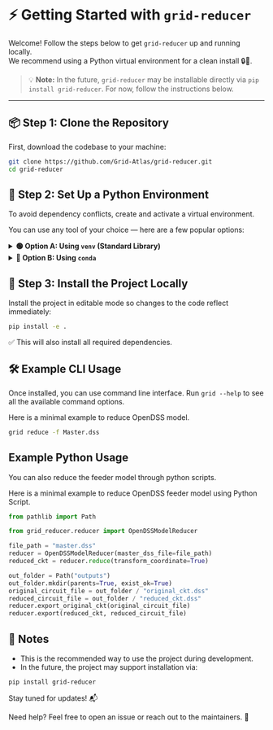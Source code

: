 # ⚡ Getting Started with `grid-reducer`

Welcome! Follow the steps below to get `grid-reducer` up and running locally.  
We recommend using a Python virtual environment for a clean install 🔒🐍.

> 💡 **Note:** In the future, `grid-reducer` may be installable directly via `pip install grid-reducer`. For now, follow the instructions below.

---

## 📦 Step 1: Clone the Repository

First, download the codebase to your machine:

```bash
git clone https://github.com/Grid-Atlas/grid-reducer.git
cd grid-reducer
```

## 🧪 Step 2: Set Up a Python Environment

To avoid dependency conflicts, create and activate a virtual environment.

You can use any tool of your choice — here are a few popular options:

<details> <summary><strong>🟢 Option A: Using <code>venv</code> (Standard Library)</strong></summary>

```bash
python3 -m venv venv
source venv/bin/activate  # On Windows: venv\Scripts\activate
```

</details> <details> <summary><strong>🔵 Option B: Using <code>conda</code></strong></summary>

```bash
conda create -n grid-reducer-env python=3.10
conda activate grid-reducer-env
```

</details>

## 🚀 Step 3: Install the Project Locally

Install the project in editable mode so changes to the code reflect immediately:

```bash
pip install -e .
```

✅ This will also install all required dependencies.

## 🛠 Example CLI Usage

Once installed, you can use command line interface. Run `grid --help` to see all the available command options.

Here is a minimal example to reduce OpenDSS model.

```bash
grid reduce -f Master.dss
```

## Example Python Usage

You can also reduce the feeder model through python scripts.

Here is a minimal example to reduce OpenDSS feeder model using Python Script.

```python
from pathlib import Path

from grid_reducer.reducer import OpenDSSModelReducer

file_path = "master.dss"
reducer = OpenDSSModelReducer(master_dss_file=file_path)
reduced_ckt = reducer.reduce(transform_coordinate=True)

out_folder = Path("outputs")
out_folder.mkdir(parents=True, exist_ok=True)
original_circuit_file = out_folder / "original_ckt.dss"
reduced_circuit_file = out_folder / "reduced_ckt.dss"
reducer.export_original_ckt(original_circuit_file)
reducer.export(reduced_ckt, reduced_circuit_file)
```

## 📌 Notes

* This is the recommended way to use the project during development.
* In the future, the project may support installation via:

```bash
pip install grid-reducer
```

Stay tuned for updates! 📬

Need help? Feel free to open an issue or reach out to the maintainers. 💬
